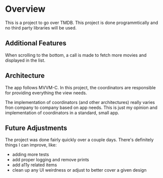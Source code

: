 # Overview
This is a project to go over TMDB. This project is done programmtically and no third party libraries will be used.

## Additional Features
When scrolling to the bottom, a call is made to fetch more movies and displayed in the list. 

## Architecture
The app follows MVVM-C. In this project, the coordinators are responsible for providing everything the view needs.

The implementation of coordinators (and other architectures) really varies fron company to company based on app needs. This is just my opinion and implementation of coordinators in a standard, small app.

## Future Adjustments
The project was done fairly quickly over a couple days. There's definitely things I can improve, like:
- adding more tests
- add proper logging and remove prints
- add a11y related items
- clean up any UI weirdness or adjust to better cover a given design
